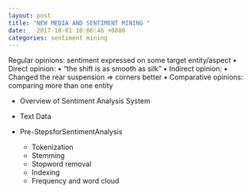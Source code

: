 ```yaml
---
layout: post
title: "NEW MEDIA AND SENTIMENT MINING "
date:   2017-10-01 10:06:46 +0800
categories: sentiment mining
---
```


Regular opinions: sentiment expressed on some target entity/aspect
•  Direct opinion:
•  “the shift is as smooth as silk”
•  Indirect opinion:
•  Changed the rear suspension => corners better
•  Comparative opinions: comparing more than one entity



- Overview of Sentiment Analysis System
    

- Text Data

- Pre-StepsforSentimentAnalysis
    + Tokenization
    + Stemming
    + Stopword removal
    + Indexing
    + Frequency and word cloud